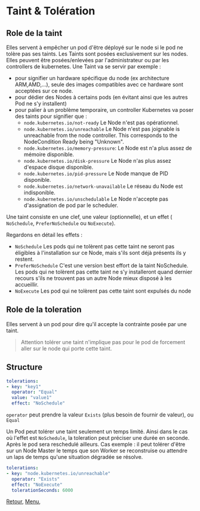 # Taint & Tolération
## Role de la taint
Elles servent à empêcher un pod d'être déployé sur le node si le pod ne tolère pas ses taints.
Les Taints sont posées exclusivement sur les nodes. Elles peuvent être posées/enlevées par l'administrateur ou par les controllers de kubernetes. 
Une Taint va se servir par exemple :  
- pour signifier un hardware spécifique du node (ex architecture ARM,AMD,...),  seule des images compatibles avec ce hardware sont acceptées sur ce node.
- pour dédier des Nodes à certains pods (en évitant ainsi que les autres Pod ne s'y installent)
- pour palier à un problème temporaire, un controller Kubernetes va poser des taints pour signifier que :
    - `node.kubernetes.io/not-ready`  Le Node n'est pas opérationnel.
    - `node.kubernetes.io/unreachable` Le Node n'est pas joignable is unreachable from the node controller. This corresponds to the NodeCondition Ready being "Unknown".
    - `node.kubernetes.io/memory-pressure`: Le Node est n'a plus assez de mémoire disponible.
    - `node.kubernetes.io/disk-pressure` Le Node n'as plus assez d'espace disque disponible.
    - `node.kubernetes.io/pid-pressure` Le Node manque de PID disponible.
    - `node.kubernetes.io/network-unavailable` Le réseau du Node est indisponible.
    - `node.kubernetes.io/unschedulable` Le Node n'accepte pas d'assignation de pod par le scheduler.

Une taint consiste en une clef, une valeur (optionnelle), et un effet ( `NoSchedule`, `PreferNoSchedule` ou `NoExecute`).

Regardons en détail les effets :
- `NoSchedule` Les pods qui ne tolèrent pas cette taint ne seront pas éligibles à l'installation sur ce Node, mais s'ils sont déjà présents ils y restent.
- `PreferNoSchedule` C'est une version best effort de la taint NoSchedule. Les pods qui ne tolèrent pas cette taint ne s'y installeront quand dernier recours s'ils ne trouvent pas un autre Node mieux disposé à les accueillir.
- `NoExecute` Les pod qui ne tolèrent pas cette taint sont expulsés du node 

## Role de la toleration
Elles servent à un pod pour dire qu'il accepte la contrainte posée par une taint.


> Attention tolérer une taint n'implique pas pour le pod de forcement aller sur le node qui porte cette taint.
## Structure
```yaml
tolerations:
- key: "key1"
  operator: "Equal"
  value: "value1"
  effect: "NoSchedule"
```

`operator` peut prendre la valeur `Exists`  (plus besoin de fournir de valeur), ou `Equal`

Un Pod peut tolérer une taint seulement un temps limité.
Ainsi dans le cas où l'effet est `NoSchedule`, la toleration peut préciser une durée en seconde. Après le pod sera reschedulé ailleurs.
Cas exemple : il peut tolérer d'être sur un Node Master le temps que son Worker se reconstruise ou attendre un laps de temps qu'une situation dégradée se résolve.

```yaml
tolerations:
- key: "node.kubernetes.io/unreachable"
  operator: "Exists"
  effect: "NoExecute"
  tolerationSeconds: 6000
```


[Retour](https://obeyler.github.io/Formation-K8S/Chapitres/PodPlacement.html), [Menu](https://obeyler.github.io/Formation-K8S/),
